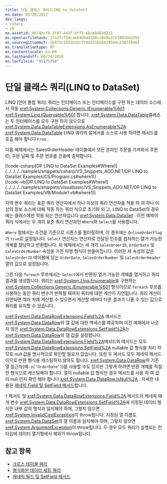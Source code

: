 ```yaml
---
title: 단일 클래스 쿼리(LINQ to DataSet)
ms.date: 03/30/2017
dev_langs:
- csharp
- vb
ms.assetid: 0b74bcf8-3f87-449f-bff7-6bcb0d69d212
ms.openlocfilehash: 17a2fcf54cae64d9443b0cc0e8a37e1002bbd394
ms.sourcegitcommit: 5b475c1855b32cf78d2d1bbb4295e4c236f39464
ms.translationtype: MT
ms.contentlocale: ko-KR
ms.lasthandoff: 09/24/2020
ms.locfileid: "91175358"
---
```

# <a name="single-table-queries-linq-to-dataset"></a>단일 클래스 쿼리(LINQ to DataSet)

LINQ (언어 통합 쿼리) 쿼리는 인터페이스 또는 인터페이스를 구현 하는 데이터 소스에서 작동 <xref:System.Collections.Generic.IEnumerable%601> <xref:System.Linq.IQueryable%601> 합니다. <xref:System.Data.DataTable>클래스는 두 인터페이스를 모두 구현 하지 않으므로 <xref:System.Data.DataTableExtensions.AsEnumerable%2A> <xref:System.Data.DataTable> LINQ 쿼리의 절에서를 소스로 사용 하려면 메서드를 호출 해야 합니다 `From` .  
  
 다음 예제에서는 SalesOrderHeader 테이블에서 모든 온라인 주문을 가져와서 주문 ID, 주문 날짜 및 주문 번호를 콘솔에 출력합니다.  
  
 [!code-csharp[DP LINQ to DataSet Examples#Where1](../../../../samples/snippets/csharp/VS_Snippets_ADO.NET/DP LINQ to DataSet Examples/CS/Program.cs#where1)]  
 [!code-vb[DP LINQ to DataSet Examples#Where1](../../../../samples/snippets/visualbasic/VS_Snippets_ADO.NET/DP LINQ to DataSet Examples/VB/Module1.vb#where1)]
  
 지역 변수 쿼리는 표준 쿼리 연산자에서 하나 이상의 쿼리 연산자를 적용 하 여 하나 이상의 정보 소스에 대해 작동 하는 쿼리 식으로 초기화 되 고, LINQ to DataSet의 경우에는 클래스에만 적용 되는 연산자입니다 <xref:System.Data.DataSet> . 이전 예제의 쿼리 식에서는 두 개의 표준 쿼리 연산자인 `Where`와 `Select`를 사용합니다.  
  
 `Where` 절에서는 조건을 기준으로 시퀀스를 필터링하며, 이 경우에는 `OnlineOrderFlag`가 `true`로 설정됩니다. `Select` 연산자는 연산자로 전달된 인수를 캡처하는 열거 가능한 개체를 할당하고 반환합니다. 위 예제에서는 세 개의 `SalesOrderID`, `OrderDate` 및 `SalesOrderNumber` 속성을 가진 익명 형식이 만들어집니다. 이러한 세 속성의 값은 `SalesOrderID` 테이블에 있는 `OrderDate`, `SalesOrderNumber` 및 `SalesOrderHeader` 열의 값으로 설정됩니다.  
  
 그런 다음 `foreach` 루프에서는 `Select`에서 반환된 열거 가능한 개체를 열거하고 쿼리 결과를 생성합니다. 쿼리는 <xref:System.Linq.Enumerable>을 구현하는 <xref:System.Collections.Generic.IEnumerable%601> 형식이므로 `foreach` 루프를 사용하는 동안 쿼리 변수가 반복될 때까지 쿼리에 대한 계산이 지연됩니다. 쿼리 계산이 지연되면 여러 차례 계산할 수 있으면서 계산할 때마다 다른 결과가 나올 수 있는 값으로 쿼리를 유지할 수 있습니다.  
  
 <xref:System.Data.DataRowExtensions.Field%2A> 메서드는 <xref:System.Data.DataRow>의 열 값에 대한 액세스를 제공하며 이전 예제에서 나오지 않은 <xref:System.Data.DataRowExtensions.SetField%2A>는 <xref:System.Data.DataRow>의 열 값을 설정합니다. <xref:System.Data.DataRowExtensions.Field%2A>메서드와 메서드는 모두 <xref:System.Data.DataRowExtensions.SetField%2A> nullable 값 형식을 처리 하므로 null 값을 명시적으로 확인할 필요가 없습니다. 또한 두 메서드 모두 제네릭 메서드이므로 반환 형식을 캐스팅하지 않아도 됩니다. <xref:System.Data.DataRow>의 기존 열 접근자(예: `o["OrderDate"]`)를 사용할 수도 있지만 그렇게 하려면 반환 개체를 적절한 형식으로 캐스팅해야 합니다.  열이 nullable 값 형식인 경우 메서드를 사용 하 여 값이 null 인지 확인 해야 합니다 <xref:System.Data.DataRow.IsNull%2A> . 자세한 내용은 [제네릭 Field 및 SetField 메서드](generic-field-and-setfield-methods-linq-to-dataset.md)합니다.  
  
 `T` 메서드 및 <xref:System.Data.DataRowExtensions.Field%2A> 메서드의 제네릭 매개 변수 <xref:System.Data.DataRowExtensions.SetField%2A>에 지정된 데이터 형식은 내부 값의 형식과 일치해야 하며, 그렇지 않으면 <xref:System.InvalidCastException>이 throw됩니다. 지정된 열 이름도 <xref:System.Data.DataSet>의 열 이름과 일치해야 하며, 그렇지 않으면 <xref:System.ArgumentException>이 throw됩니다. 두 경우 모두 쿼리가 실행되는 런타임에 데이터 열거형에서 예외가 throw됩니다.  
  
## <a name="see-also"></a>참고 항목

- [크로스 테이블 쿼리](cross-table-queries-linq-to-dataset.md)
- [형식화된 데이터 세트 쿼리](querying-typed-datasets.md)
- [제네릭 필드 및 SetField 메서드](generic-field-and-setfield-methods-linq-to-dataset.md)
